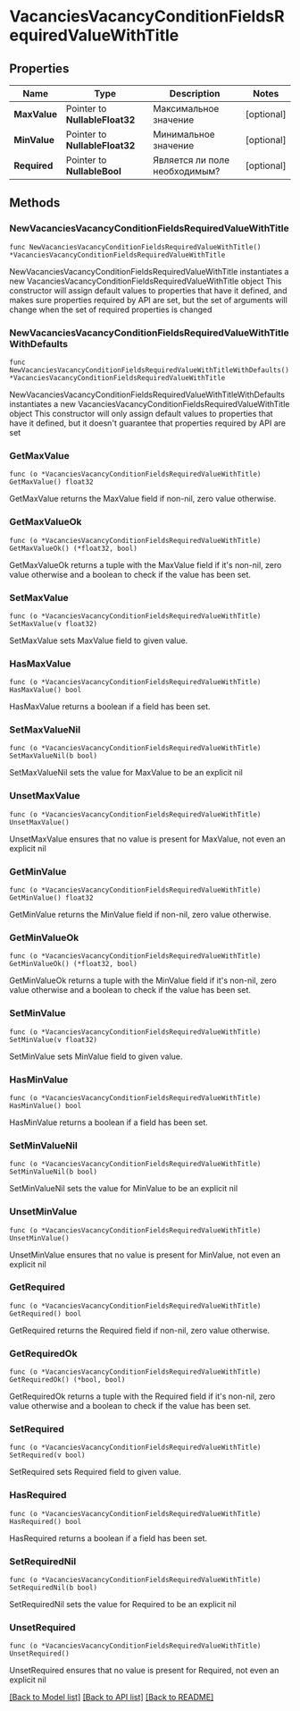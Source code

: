 # VacanciesVacancyConditionFieldsRequiredValueWithTitle

## Properties

Name | Type | Description | Notes
------------ | ------------- | ------------- | -------------
**MaxValue** | Pointer to **NullableFloat32** | Максимальное значение | [optional] 
**MinValue** | Pointer to **NullableFloat32** | Минимальное значение | [optional] 
**Required** | Pointer to **NullableBool** | Является ли поле необходимым? | [optional] 

## Methods

### NewVacanciesVacancyConditionFieldsRequiredValueWithTitle

`func NewVacanciesVacancyConditionFieldsRequiredValueWithTitle() *VacanciesVacancyConditionFieldsRequiredValueWithTitle`

NewVacanciesVacancyConditionFieldsRequiredValueWithTitle instantiates a new VacanciesVacancyConditionFieldsRequiredValueWithTitle object
This constructor will assign default values to properties that have it defined,
and makes sure properties required by API are set, but the set of arguments
will change when the set of required properties is changed

### NewVacanciesVacancyConditionFieldsRequiredValueWithTitleWithDefaults

`func NewVacanciesVacancyConditionFieldsRequiredValueWithTitleWithDefaults() *VacanciesVacancyConditionFieldsRequiredValueWithTitle`

NewVacanciesVacancyConditionFieldsRequiredValueWithTitleWithDefaults instantiates a new VacanciesVacancyConditionFieldsRequiredValueWithTitle object
This constructor will only assign default values to properties that have it defined,
but it doesn't guarantee that properties required by API are set

### GetMaxValue

`func (o *VacanciesVacancyConditionFieldsRequiredValueWithTitle) GetMaxValue() float32`

GetMaxValue returns the MaxValue field if non-nil, zero value otherwise.

### GetMaxValueOk

`func (o *VacanciesVacancyConditionFieldsRequiredValueWithTitle) GetMaxValueOk() (*float32, bool)`

GetMaxValueOk returns a tuple with the MaxValue field if it's non-nil, zero value otherwise
and a boolean to check if the value has been set.

### SetMaxValue

`func (o *VacanciesVacancyConditionFieldsRequiredValueWithTitle) SetMaxValue(v float32)`

SetMaxValue sets MaxValue field to given value.

### HasMaxValue

`func (o *VacanciesVacancyConditionFieldsRequiredValueWithTitle) HasMaxValue() bool`

HasMaxValue returns a boolean if a field has been set.

### SetMaxValueNil

`func (o *VacanciesVacancyConditionFieldsRequiredValueWithTitle) SetMaxValueNil(b bool)`

 SetMaxValueNil sets the value for MaxValue to be an explicit nil

### UnsetMaxValue
`func (o *VacanciesVacancyConditionFieldsRequiredValueWithTitle) UnsetMaxValue()`

UnsetMaxValue ensures that no value is present for MaxValue, not even an explicit nil
### GetMinValue

`func (o *VacanciesVacancyConditionFieldsRequiredValueWithTitle) GetMinValue() float32`

GetMinValue returns the MinValue field if non-nil, zero value otherwise.

### GetMinValueOk

`func (o *VacanciesVacancyConditionFieldsRequiredValueWithTitle) GetMinValueOk() (*float32, bool)`

GetMinValueOk returns a tuple with the MinValue field if it's non-nil, zero value otherwise
and a boolean to check if the value has been set.

### SetMinValue

`func (o *VacanciesVacancyConditionFieldsRequiredValueWithTitle) SetMinValue(v float32)`

SetMinValue sets MinValue field to given value.

### HasMinValue

`func (o *VacanciesVacancyConditionFieldsRequiredValueWithTitle) HasMinValue() bool`

HasMinValue returns a boolean if a field has been set.

### SetMinValueNil

`func (o *VacanciesVacancyConditionFieldsRequiredValueWithTitle) SetMinValueNil(b bool)`

 SetMinValueNil sets the value for MinValue to be an explicit nil

### UnsetMinValue
`func (o *VacanciesVacancyConditionFieldsRequiredValueWithTitle) UnsetMinValue()`

UnsetMinValue ensures that no value is present for MinValue, not even an explicit nil
### GetRequired

`func (o *VacanciesVacancyConditionFieldsRequiredValueWithTitle) GetRequired() bool`

GetRequired returns the Required field if non-nil, zero value otherwise.

### GetRequiredOk

`func (o *VacanciesVacancyConditionFieldsRequiredValueWithTitle) GetRequiredOk() (*bool, bool)`

GetRequiredOk returns a tuple with the Required field if it's non-nil, zero value otherwise
and a boolean to check if the value has been set.

### SetRequired

`func (o *VacanciesVacancyConditionFieldsRequiredValueWithTitle) SetRequired(v bool)`

SetRequired sets Required field to given value.

### HasRequired

`func (o *VacanciesVacancyConditionFieldsRequiredValueWithTitle) HasRequired() bool`

HasRequired returns a boolean if a field has been set.

### SetRequiredNil

`func (o *VacanciesVacancyConditionFieldsRequiredValueWithTitle) SetRequiredNil(b bool)`

 SetRequiredNil sets the value for Required to be an explicit nil

### UnsetRequired
`func (o *VacanciesVacancyConditionFieldsRequiredValueWithTitle) UnsetRequired()`

UnsetRequired ensures that no value is present for Required, not even an explicit nil

[[Back to Model list]](../README.md#documentation-for-models) [[Back to API list]](../README.md#documentation-for-api-endpoints) [[Back to README]](../README.md)


